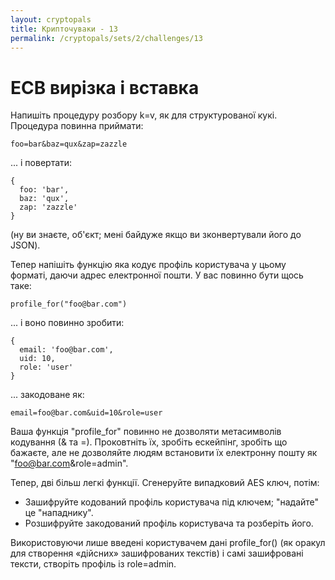 ```yaml
---
layout: cryptopals
title: Крипточуваки - 13
permalink: /cryptopals/sets/2/challenges/13
---
```


# ECB вирізка і вставка

Напишіть процедуру розбору k=v, як для структурованої кукі. Процедура повинна приймати:

```
foo=bar&baz=qux&zap=zazzle
```

... і повертати:

```
{
  foo: 'bar',
  baz: 'qux',
  zap: 'zazzle'
}
```

(ну ви знаєте, об'єкт; мені байдуже якщо ви зконвертували його до JSON).

Тепер напішіть функцію яка кодує профіль користувача у цьому форматі, даючи адрес електронної пошти. У вас повинно бути щось таке:

```
profile_for("foo@bar.com")
```
... і воно повинно зробити:

```
{
  email: 'foo@bar.com',
  uid: 10,
  role: 'user'
}
```
... закодоване як:

```
email=foo@bar.com&uid=10&role=user
```

Ваша функція "profile_for" повинно не дозволяти метасимволів кодування (& та =). Проковтніть їх, зробіть ескейпінг, зробіть що бажаєте, але не дозволяйте людям встановити їх електронну пошту як "foo@bar.com&role=admin".

Тепер, дві більш легкі функції. Сгенеруйте випадковий AES ключ, потім:

- Зашифруйте кодований профіль користувача під ключем; "надайте" це "нападнику".
- Розшифруйте закодований профіль користувача та розберіть його.

Використовуючи лише введені користувачем дані profile_for() (як оракул для створення «дійсних» зашифрованих текстів) і самі зашифровані тексти, створіть профіль із role=admin.
